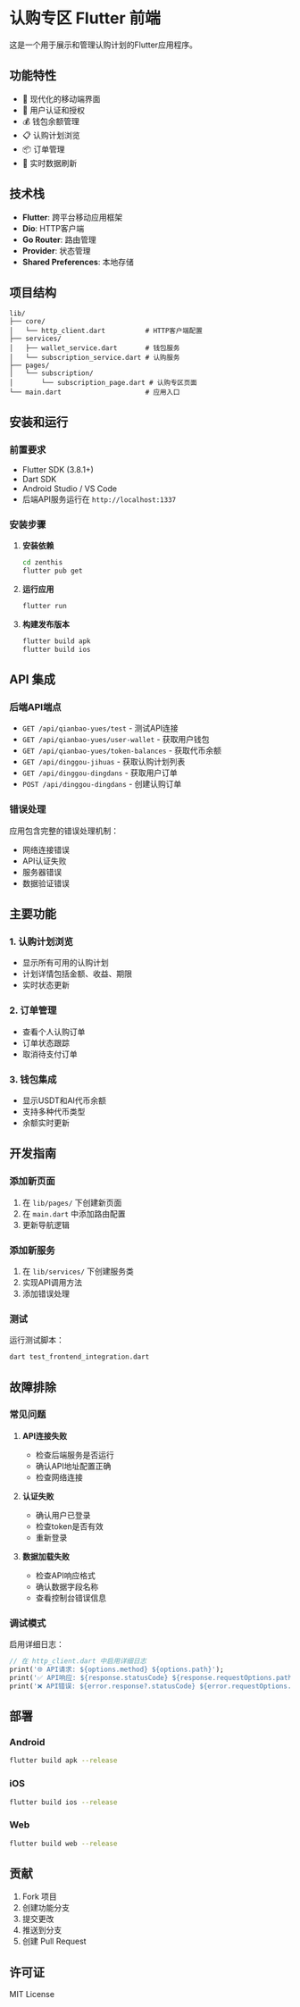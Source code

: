 # 认购专区 Flutter 前端

这是一个用于展示和管理认购计划的Flutter应用程序。

## 功能特性

- 📱 现代化的移动端界面
- 🔐 用户认证和授权
- 💰 钱包余额管理
- 📋 认购计划浏览
- 📦 订单管理
- 🔄 实时数据刷新

## 技术栈

- **Flutter**: 跨平台移动应用框架
- **Dio**: HTTP客户端
- **Go Router**: 路由管理
- **Provider**: 状态管理
- **Shared Preferences**: 本地存储

## 项目结构

```
lib/
├── core/
│   └── http_client.dart          # HTTP客户端配置
├── services/
│   ├── wallet_service.dart       # 钱包服务
│   └── subscription_service.dart # 认购服务
├── pages/
│   └── subscription/
│       └── subscription_page.dart # 认购专区页面
└── main.dart                     # 应用入口
```

## 安装和运行

### 前置要求

- Flutter SDK (3.8.1+)
- Dart SDK
- Android Studio / VS Code
- 后端API服务运行在 `http://localhost:1337`

### 安装步骤

1. **安装依赖**
   ```bash
   cd zenthis
   flutter pub get
   ```

2. **运行应用**
   ```bash
   flutter run
   ```

3. **构建发布版本**
   ```bash
   flutter build apk
   flutter build ios
   ```

## API 集成

### 后端API端点

- `GET /api/qianbao-yues/test` - 测试API连接
- `GET /api/qianbao-yues/user-wallet` - 获取用户钱包
- `GET /api/qianbao-yues/token-balances` - 获取代币余额
- `GET /api/dinggou-jihuas` - 获取认购计划列表
- `GET /api/dinggou-dingdans` - 获取用户订单
- `POST /api/dinggou-dingdans` - 创建认购订单

### 错误处理

应用包含完整的错误处理机制：

- 网络连接错误
- API认证失败
- 服务器错误
- 数据验证错误

## 主要功能

### 1. 认购计划浏览
- 显示所有可用的认购计划
- 计划详情包括金额、收益、期限
- 实时状态更新

### 2. 订单管理
- 查看个人认购订单
- 订单状态跟踪
- 取消待支付订单

### 3. 钱包集成
- 显示USDT和AI代币余额
- 支持多种代币类型
- 余额实时更新

## 开发指南

### 添加新页面

1. 在 `lib/pages/` 下创建新页面
2. 在 `main.dart` 中添加路由配置
3. 更新导航逻辑

### 添加新服务

1. 在 `lib/services/` 下创建服务类
2. 实现API调用方法
3. 添加错误处理

### 测试

运行测试脚本：
```bash
dart test_frontend_integration.dart
```

## 故障排除

### 常见问题

1. **API连接失败**
   - 检查后端服务是否运行
   - 确认API地址配置正确
   - 检查网络连接

2. **认证失败**
   - 确认用户已登录
   - 检查token是否有效
   - 重新登录

3. **数据加载失败**
   - 检查API响应格式
   - 确认数据字段名称
   - 查看控制台错误信息

### 调试模式

启用详细日志：
```dart
// 在 http_client.dart 中启用详细日志
print('🌐 API请求: ${options.method} ${options.path}');
print('✅ API响应: ${response.statusCode} ${response.requestOptions.path}');
print('❌ API错误: ${error.response?.statusCode} ${error.requestOptions.path}');
```

## 部署

### Android
```bash
flutter build apk --release
```

### iOS
```bash
flutter build ios --release
```

### Web
```bash
flutter build web --release
```

## 贡献

1. Fork 项目
2. 创建功能分支
3. 提交更改
4. 推送到分支
5. 创建 Pull Request

## 许可证

MIT License
